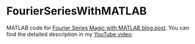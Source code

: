# FourierSeriesWithMATLAB
MATLAB code for <a href="https://angoratutor.com/fourier-series-magic-with-matlab"> Fourier Series Magic with MATLAB blog post</a>. You can find the detailed description in my <a href="https://www.youtube.com/watch?v=L3uSisveWvw"> YouTube video</a>. 

